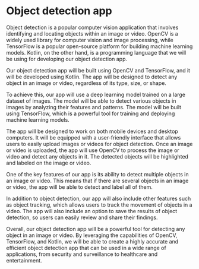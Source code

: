 # Object detection app


Object detection is a popular computer vision application that involves identifying and locating objects within an image or video. OpenCV is a widely used library for computer vision and image processing, while TensorFlow is a popular open-source platform for building machine learning models. Kotlin, on the other hand, is a programming language that we will be using for developing our object detection app.

Our object detection app will be built using OpenCV and TensorFlow, and it will be developed using Kotlin. The app will be designed to detect any object in an image or video, regardless of its type, size, or shape.

To achieve this, our app will use a deep learning model trained on a large dataset of images. The model will be able to detect various objects in images by analyzing their features and patterns. The model will be built using TensorFlow, which is a powerful tool for training and deploying machine learning models.

The app will be designed to work on both mobile devices and desktop computers. It will be equipped with a user-friendly interface that allows users to easily upload images or videos for object detection. Once an image or video is uploaded, the app will use OpenCV to process the image or video and detect any objects in it. The detected objects will be highlighted and labeled on the image or video.

One of the key features of our app is its ability to detect multiple objects in an image or video. This means that if there are several objects in an image or video, the app will be able to detect and label all of them.

In addition to object detection, our app will also include other features such as object tracking, which allows users to track the movement of objects in a video. The app will also include an option to save the results of object detection, so users can easily review and share their findings.

Overall, our object detection app will be a powerful tool for detecting any object in an image or video. By leveraging the capabilities of OpenCV, TensorFlow, and Kotlin, we will be able to create a highly accurate and efficient object detection app that can be used in a wide range of applications, from security and surveillance to healthcare and entertainment.



